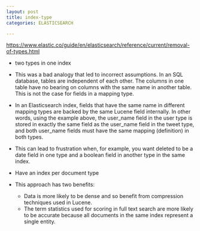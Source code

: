 ```yaml
---
layout: post
title: index-type
categories: ELASTICSEARCH

---
```



https://www.elastic.co/guide/en/elasticsearch/reference/current/removal-of-types.html



* two types in one index
* This was a bad analogy that led to incorrect assumptions. In an SQL database, tables are independent of each other. The columns in one table have no bearing on columns with the same name in another table. This is not the case for fields in a mapping type.

* In an Elasticsearch index, fields that have the same name in different mapping types are backed by the same Lucene field internally. In other words, using the example above, the user_name field in the user type is stored in exactly the same field as the user_name field in the tweet type, and both user_name fields must have the same mapping (definition) in both types.

* This can lead to frustration when, for example, you want deleted to be a date field in one type and a boolean field in another type in the same index.


* Have an index per document type

* This approach has two benefits:
  * Data is more likely to be dense and so benefit from compression techniques used in Lucene.
  * The term statistics used for scoring in full text search are more likely to be accurate because all documents in the same index represent a single entity.
